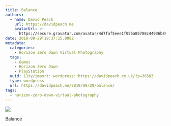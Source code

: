 ```yaml
---
title: Balance
authors:
  - name: David Peach
    url: https://davidpeach.me
    avatarUrl: >-
      https://secure.gravatar.com/avatar/4d7faf5eee1f055a85788c44936b8995eaab6dfb004e7854ec747ccb272e91ee?s=96&d=mm&r=g
date: 2019-09-29T18:37:15.000Z
metadata:
  categories:
    - Horizon Zero Dawn Virtual Photography
  tags:
    - Games
    - Horizon Zero Dawn
    - PlayStation
  uuid: 11ty/import::wordpress::https://davidpeach.co.uk/?p=36583
  type: wordpress
  url: https://davidpeach.me/2019/09/29/balance/
tags:
  - horizon-zero-dawn-virtual-photography
---
```

[![](/assets/Balance-2048x1152-rHA5K1z9bZTj.jpg)](/assets/Balance-2048x1152-rHA5K1z9bZTj.jpg)

Balance